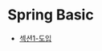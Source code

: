 # Spring Basic

* [섹션1-도입](./%EC%84%B9%EC%85%98%EB%B3%84readme%EB%AA%A8%EC%9D%8C/%EC%84%B9%EC%85%981-spring%ED%83%84%EC%83%9D.md)